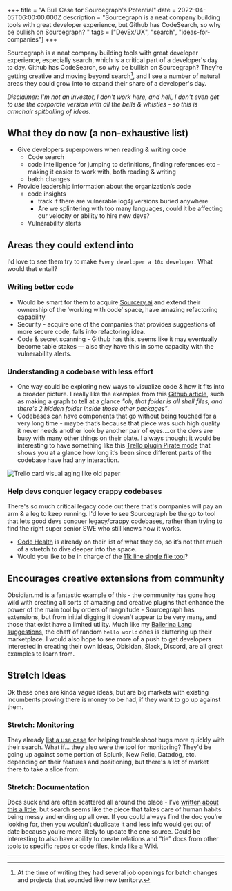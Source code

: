 +++
title = "A Bull Case for Sourcegraph's Potential"
date = 2022-04-05T06:00:00.000Z
description = "Sourcegraph is a neat company building tools with great developer experience, but Github has CodeSearch, so why be bullish on Sourcegraph? "
tags = ["DevEx/UX", "search", "ideas-for-companies"]
+++

Sourcegraph is a neat company building tools with great developer experience, especially search, which is a critical part of a developer's day to day. Github has CodeSearch, so why be bullish on Sourcegraph? They’re getting creative and moving beyond search[^1], and I see a number of natural areas they could grow into to expand their share of a developer's day.

_Disclaimer: I'm not an investor, I don't work here, and hell, I don't even get to use the corporate version with all the bells & whistles - so this is armchair spitballing of ideas._

## What they do now (a non-exhaustive list)

- Give developers superpowers when reading & writing code
    - Code search
    - code intelligence for jumping to definitions, finding references etc - making it easier to work with, both reading & writing
    - batch changes
- Provide leadership information about the organization’s code
    - code insights
        - track if there are vulnerable log4j versions buried anywhere
        - Are we splintering with too many languages, could it be affecting our velocity or ability to hire new devs?
    - Vulnerability alerts

## Areas they could extend into

I'd love to see them try to make `Every developer a 10x developer`. What would that entail?

### Writing better code

- Would be smart for them to acquire [Sourcery.ai](http://Sourcery.ai) and extend their ownership of the ‘working with code’ space, have amazing refactoring capability
- Security - acquire one of the companies that provides suggestions of more secure code, falls into refactoring idea.
- Code & secret scanning - Github has this, seems like it may eventually become table stakes — also they have this in some capacity with the vulnerability alerts.

### Understanding a codebase with less effort

- One way could be exploring new ways to visualize code & how it fits into a broader picture. I really like the examples from this [Github article](https://next.github.com/projects/repo-visualization/), such as making a graph to tell at a glance _"oh, that folder is all shell files, and there's 2 hidden folder inside those other packages"_.
- Codebases can have components that go without being touched for a very long time - maybe that’s because that piece was such high quality it never needs another look by another pair of eyes....or the devs are busy with many other things on their plate. I always thought it would be interesting to have something like this [Trello plugin Pirate mode](https://support.atlassian.com/trello/docs/using-the-card-aging-power-up/) that shows you at a glance how long it’s been since different parts of the codebase have had any interaction.

![Trello card visual aging like old paper](/uploads/trello-pirate-card-aging.png#center)

### Help devs conquer legacy crappy codebases

There's so much critical legacy code out there that's companies will pay an arm & a leg to keep running. I'd love to see Sourcegraph be the go to tool that lets good devs conquer legacy/crappy codebases, rather than trying to find the right super senior SWE who still knows how it works.

- [Code Health](https://about.sourcegraph.com/use-cases/#boost-code-health) is already on their list of what they do, so it’s not that much of a stretch to dive deeper into the space.
- Would you like to be in charge of the [11k line single file tool](https://news.ycombinator.com/item?id=30898803)?

## Encourages creative extensions from community

Obsidian.md is a fantastic example of this - the community has gone hog wild with creating all sorts of amazing and creative plugins that enhance the power of the main tool by orders of magnitude - Sourcegraph has extensions, but from initial digging it doesn’t appear to be very many, and those that exist have a limited utility.  Much like my [Ballerina Lang suggestions](/blog/how-ballerina-lang-can-improve-their-developer-experience-adoption/), the chaff of random `hello world` ones is cluttering up their marketplace. I would also hope to see more of a push to get developers interested in creating their own ideas, Obisidan, Slack, Discord, are all great examples to learn from.

## Stretch Ideas

Ok these ones are kinda vague ideas, but are big markets with existing incumbents proving there is money to be had, if they want to go up against them.

### Stretch: Monitoring

They already [list a use case](https://about.sourcegraph.com/use-cases/#resolve-incidents-faster) for helping troubleshoot bugs more quickly with their search. What if... they also were the tool for monitoring? They'd be going up against some portion of Splunk, New Relic, Datadog, etc. depending on their features and positioning, but there's a lot of market there to take a slice from.

### Stretch: Documentation

Docs suck and are often scattered all around the place - I’ve [written about this a little](/blog/product-ideas-blink/), but search seems like the piece that takes care of human habits being messy and ending up all over. If you could always find the doc you’re looking for, then you wouldn’t duplicate it and less info would get out of date because you’re more likely to update the one source. Could be interesting to also have ability to create relations and “tie” docs from other tools to specific repos or code files, kinda like a Wiki.

---

[^1]: At the time of writing they had several job openings for batch changes and projects that sounded like new territory.
